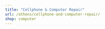 ```yaml
---
title: "Cellphone & Computer Repair"
url: /athens/cellphone-and-computer-repair/
shop: computer
---
```

